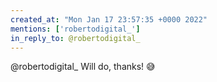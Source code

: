 ```yaml
---
created_at: "Mon Jan 17 23:57:35 +0000 2022"
mentions: ['robertodigital_']
in_reply_to: @robertodigital_
---
```


@robertodigital_ Will do, thanks! 😅